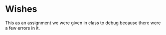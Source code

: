 # Wishes
This as an assignment we were given in class to debug because there were a few errors in it.
